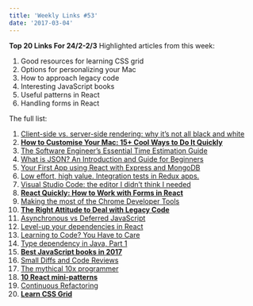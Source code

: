 ```yaml
---
title: 'Weekly Links #53'
date: '2017-03-04'
---
```


**Top 20 Links For 24/2-2/3** Highlighted articles from this week:

1.  Good resources for learning CSS grid
2.  Options for personalizing your Mac
3.  How to approach legacy code
4.  Interesting JavaScript books
5.  Useful patterns in React
6.  Handling forms in React

The full list:

1.  [Client-side vs. server-side rendering: why it’s not all black and white](https://medium.freecodecamp.com/what-exactly-is-client-side-rendering-and-hows-it-different-from-server-side-rendering-bd5c786b340d#.b8kj38mns)
2.  **[How to Customise Your Mac: 15+ Cool Ways to Do It Quickly](https://business.tutsplus.com/tutorials/over-15-cool-ways-to-personalize-your-mac--mac-48418)**
3.  [The Software Engineer’s Essential Time Estimation Guide](https://hackernoon.com/a-software-engineers-essential-time-estimation-guide-d7328238c510#.pwo8xkbl1)
4.  [What is JSON? An Introduction and Guide for Beginners](https://www.impressivewebs.com/what-is-json-introduction-guide-for-beginners/)
5.  [Your First App using React with Express and MongoDB](https://www.codeproject.com/Articles/1173826/Your-First-App-using-React-with-Express-and-MongoD)
6.  [Low effort, high value. Integration tests in Redux apps.](https://hackernoon.com/low-effort-high-value-integration-tests-in-redux-apps-d3a590bd9fd5#.889couelz)
7.  [Visual Studio Code: the editor I didn’t think I needed](https://hackernoon.com/virtualstudio-code-the-editor-i-didnt-think-i-needed-16970c8356d5#.dr0ckmk1t)
8.  **[React Quickly: How to Work with Forms in React](https://www.sitepoint.com/work-with-forms-in-react/)**
9.  [Making the most of the Chrome Developer Tools](https://blog.logrocket.com/making-the-most-of-the-chrome-developer-tools-8cac9a206979#.8wzex2bnk)
10. **[The Right Attitude to Deal with Legacy Code](https://simpleprogrammer.com/2017/03/01/deal-with-legacy-code/)**
11. [Asynchronous vs Deferred JavaScript](https://bitsofco.de/async-vs-defer/)
12. [Level-up your dependencies in React](http://blog.scottlogic.com/2017/02/28/relogic.html)
13. [Learning to Code? You Have to Care](https://adtmag.com/blogs/dev-watch/2017/02/caring-coding.aspx)
14. [Type dependency in Java, Part 1](http://www.javaworld.com/article/3172592/java-language/type-dependency-in-java-part-1.html)
15. **[Best JavaScript books in 2017](https://reactdom.com/blog/javascript-books)**
16. [Small Diffs and Code Reviews](http://www.mattblodgett.com/2017/02/small-diffs-and-code-reviews.html)
17. [The mythical 10x programmer](http://antirez.com/news/112)
18. **[10 React mini-patterns](https://hackernoon.com/10-react-mini-patterns-c1da92f068c5#.6e60op5zj)**
19. [Continuous Refactoring](https://www.codit.eu/blog/2017/02/28/continuous-refactoring/)
20. **[Learn CSS Grid](http://jensimmons.com/post/feb-27-2017/learn-css-grid)**
